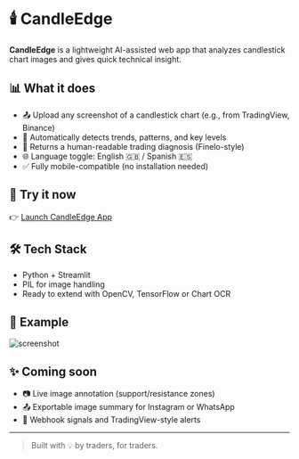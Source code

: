 
# 🕯️ CandleEdge

**CandleEdge** is a lightweight AI-assisted web app that analyzes candlestick chart images and gives quick technical insight.

## 📊 What it does

- 📤 Upload any screenshot of a candlestick chart (e.g., from TradingView, Binance)
- 🤖 Automatically detects trends, patterns, and key levels
- 🧠 Returns a human-readable trading diagnosis (Finelo-style)
- 🌐 Language toggle: English 🇬🇧 / Spanish 🇪🇸
- ✅ Fully mobile-compatible (no installation needed)

## 🚀 Try it now

👉 [Launch CandleEdge App](https://candleedge.streamlit.app)

## 🛠️ Tech Stack

- Python + Streamlit
- PIL for image handling
- Ready to extend with OpenCV, TensorFlow or Chart OCR

## 📌 Example

![screenshot](https://user-images.githubusercontent.com/placeholder/example_chart.png)

## ✨ Coming soon

- 📷 Live image annotation (support/resistance zones)
- 📤 Exportable image summary for Instagram or WhatsApp
- 🔔 Webhook signals and TradingView-style alerts

---

> Built with 💡 by traders, for traders.
